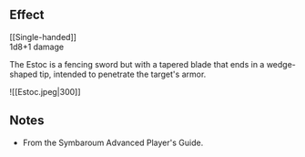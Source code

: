 ## Effect
[[Single-handed]]<br>1d8+1 damage

The Estoc is a fencing sword but with a tapered blade that ends in a wedge-shaped tip, intended to penetrate the target's armor.

![[Estoc.jpeg|300]]
## Notes
* From the Symbaroum Advanced Player's Guide.